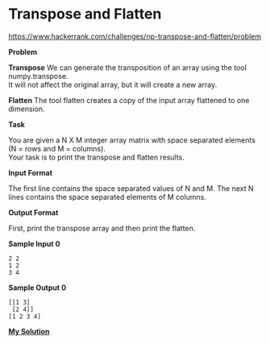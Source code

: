 # Transpose and Flatten

https://www.hackerrank.com/challenges/np-transpose-and-flatten/problem

**Problem**

**Transpose**
We can generate the transposition of an array using the tool numpy.transpose.   
It will not affect the original array, but it will create a new array.

**Flatten**
The tool flatten creates a copy of the input array flattened to one dimension.

**Task**

You are given a N X M integer array matrix with space separated elements (N = rows and M = columns).   
Your task is to print the transpose and flatten results.

**Input Format**
    
The first line contains the space separated values of N and M. 
The next N lines contains the space separated elements of M columns.

**Output Format**

First, print the transpose array and then print the flatten.

**Sample Input 0**

```
2 2
1 2
3 4
```

**Sample Output 0**

```
[[1 3]
 [2 4]]
[1 2 3 4]
```

[**My Solution**](answer.py)
